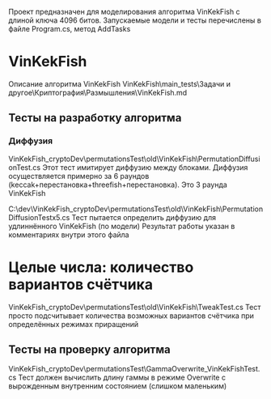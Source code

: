 ﻿Проект предназначен для моделирования алгоритма VinKekFish с длиной ключа 4096 битов.
Запускаемые модели и тесты перечислены в файле Program.cs, метод AddTasks

# VinKekFish
Описание алгоритма VinKekFish
VinKekFish\main_tests\Задачи и другое\Криптография\Размышления\VinKekFish.md

## Тесты на разработку алгоритма

### Диффузия
VinKekFish_cryptoDev\permutationsTest\old\VinKekFish\PermutationDiffusionTest.cs
	Этот тест имитирует диффузию между блоками. Диффузия осуществляется примерно за 6 раундов (keccak+перестановка+threefish+перестановка). Это 3 раунда VinKekFish

C:\dev\VinKekFish_cryptoDev\permutationsTest\old\VinKekFish\PermutationDiffusionTestx5.cs
    Тест пытается определить диффузию для удлиннённого VinKekFish (по модели)
    Результат работы указан в комментариях внутри этого файла


# Целые числа: количество вариантов счётчика
VinKekFish_cryptoDev\permutationsTest\old\VinKekFish\TweakTest.cs
	Тест просто подсчитывает количества возможных вариантов счётчика при определённых режимах приращений

## Тесты на проверку алгоритма

VinKekFish_cryptoDev\permutationsTest\GammaOverwrite_VinKekFishTest.cs
	Тест должен вычислить длину гаммы в режиме Overwrite с вырожденным внутренним состоянием (слишком маленьким)

